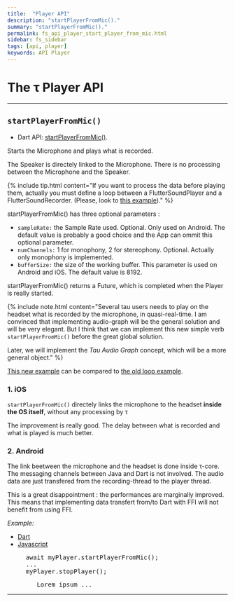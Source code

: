 ```yaml
---
title:  "Player API"
description: "startPlayerFromMic()."
summary: "startPlayerFromMic()."
permalink: fs_api_player_start_player_from_mic.html
sidebar: fs_sidebar
tags: [api, player]
keywords: API Player
---
```

# The &tau; Player API

-----------------------------------------------------------------------------------------------------------------

## `startPlayerFromMic()`

- Dart API: [startPlayerFromMic()](pages/flutter-sound/api/player/FlutterSoundPlayer/startPlayerFromMic.html).

Starts the Microphone and plays what is recorded.

The Speaker is directely linked to the Microphone.
There is no processing between the Microphone and the Speaker.

{% include tip.html content="If you want to process the data before playing them, actually you must define a loop between a FlutterSoundPlayer and a FlutterSoundRecorder.
(Please, look to [this example](pages/flutter-sound/api/topics/flutter_sound_examples_play_from_mic.html))." %}

startPlayerFromMic() has three optional parameters :

- `sampleRate:` the Sample Rate used. Optional. Only used on Android. The default value is probably a good choice and the App can ommit this optional parameter.
- `numChannels:` 1 for monophony, 2 for stereophony. Optional. Actually only monophony is implemented.
- `bufferSize:` the size of the working buffer. This parameter is used on Android and iOS. The default value is 8192.

startPlayerFromMic() returns a Future, which is completed when the Player is really started.

{% include note.html content="Several tau users needs to play on the headset what is recorded by the microphone, in quasi-real-time.
I am convinced that implementing audio-graph will be the general solution and will be very elegant.
But I think that we can implement this new simple verb `startPlayerFromMic()` before the great global solution.

Later, we will implement the _Tau Audio Graph_ concept, which will be a more general object." %}

[This new example](http://www.canardoux.xyz/tau_sound/doc/pages/flutter-sound/api/topics/flutter_sound_examples_play_from_mic.html) can be compared to [the old loop example](http://www.canardoux.xyz/tau_sound/doc/pages/flutter-sound/api/topics/flutter_sound_examples_stream_loop.html).

### 1. iOS

`startPlayerFromMic()` directely links the microphone to the headset **inside the OS itself**, without any processing by &tau;

The improvement is really good. The delay between what is recorded and what is played is much better.

### 2. Android

The link beetween the microphone and the headset is done inside &tau;-core.
The messaging channels between Java and Dart is not involved. The audio data are just transfered from the recording-thread to the player thread.

This is a great disappointment : the performances are marginally improved.
This means that implementing data transfert from/to Dart with FFI will not benefit from using FFI.


*Example:*
<ul id="profileTabs" class="nav nav-tabs">
    <li class="active"><a href="#dart" data-toggle="tab">Dart</a></li>
    <li><a href="#javascript" data-toggle="tab">Javascript</a></li>
</ul>
<div class="tab-content">

<div role="tabpanel" class="tab-pane active" id="dart">

<pre>
     await myPlayer.startPlayerFromMic();
     ...
     myPlayer.stopPlayer();
</pre>

</div>

<div role="tabpanel" class="tab-pane" id="javascript">
<pre>
        Lorem ipsum ...
</pre>
</div>

</div>

--------------------------------------------------------------------------------------------------------------------------------
